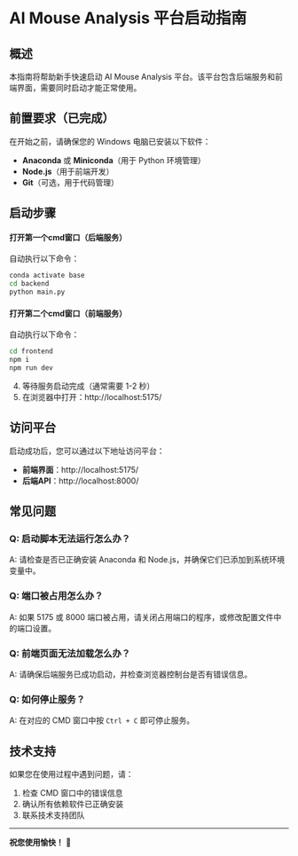 # AI Mouse Analysis 平台启动指南

## 概述

本指南将帮助新手快速启动 AI Mouse Analysis 平台。该平台包含后端服务和前端界面，需要同时启动才能正常使用。

## 前置要求（已完成）

在开始之前，请确保您的 Windows 电脑已安装以下软件：

- **Anaconda** 或 **Miniconda**（用于 Python 环境管理）
- **Node.js**（用于前端开发）
- **Git**（可选，用于代码管理）

## 启动步骤


#### 打开第一个cmd窗口（后端服务）
自动执行以下命令：
```bash
conda activate base
cd backend
python main.py
```

#### 打开第二个cmd窗口（前端服务）
自动执行以下命令：
```bash
cd frontend
npm i
npm run dev
```

4. 等待服务启动完成（通常需要 1-2 秒）
5. 在浏览器中打开：http://localhost:5175/


## 访问平台

启动成功后，您可以通过以下地址访问平台：

- **前端界面**：http://localhost:5175/
- **后端API**：http://localhost:8000/

## 常见问题

### Q: 启动脚本无法运行怎么办？
A: 请检查是否已正确安装 Anaconda 和 Node.js，并确保它们已添加到系统环境变量中。

### Q: 端口被占用怎么办？
A: 如果 5175 或 8000 端口被占用，请关闭占用端口的程序，或修改配置文件中的端口设置。

### Q: 前端页面无法加载怎么办？
A: 请确保后端服务已成功启动，并检查浏览器控制台是否有错误信息。

### Q: 如何停止服务？
A: 在对应的 CMD 窗口中按 `Ctrl + C` 即可停止服务。

## 技术支持

如果您在使用过程中遇到问题，请：

1. 检查 CMD 窗口中的错误信息
2. 确认所有依赖软件已正确安装
3. 联系技术支持团队

---

**祝您使用愉快！** 🎉